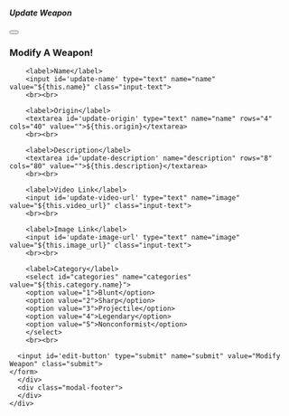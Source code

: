 
<div class="modal" id="modal" tabindex="-1">
  <div class="modal-dialog">
    <div class="modal-content">
      <div class="modal-header">
        <h5 class="modal-title">Update Weapon</h5>
        <button type="button" class="btn-close" data-bs-dismiss="modal" aria-label="Close"></button>
      </div>
      <div class="modal-body">
          <form role="form">
            <div class="form-group">
      <form data-id=${this.id} >
        <h3>Modify A Weapon!</h3>

        <label>Name</label>
        <input id='update-name' type="text" name="name" value="${this.name}" class="input-text">
        <br><br>

        <label>Origin</label>
        <textarea id='update-origin' type="text" name="name" rows="4" cols="40" value="">${this.origin}</textarea>
        <br><br>

        <label>Description</label>
        <textarea id='update-description' name="description" rows="8" cols="80" value="">${this.description}</textarea>
        <br><br>

        <label>Video Link</label>
        <input id='update-video-url' type="text" name="image" value="${this.video_url}" class="input-text">
        <br><br>
      
        <label>Image Link</label>
        <input id='update-image-url' type="text" name="image" value="${this.image_url}" class="input-text">
        <br><br>
      
        <label>Category</label>
        <select id="categories" name="categories" value="${this.category.name}">
        <option value="1">Blunt</option>
        <option value="2">Sharp</option>
        <option value="3">Projectile</option>
        <option value="4">Legendary</option>
        <option value="5">Nonconformist</option>
        </select>
        <br><br>

      <input id='edit-button' type="submit" name="submit" value="Modify Weapon" class="submit">
    </form>
      </div>
      <div class="modal-footer">
      </div>
    </div>
  </div>
</div>